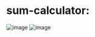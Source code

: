 # sum-calculator:
![image](https://user-images.githubusercontent.com/93600852/139879035-1aa4d623-4960-4837-a3c8-27c2c1f7fec8.png)
![image](https://user-images.githubusercontent.com/93600852/139879164-d0ac779d-cbb8-444c-93d4-9e24cdd14b42.png)
